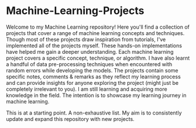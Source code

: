 # Machine-Learning-Projects
Welcome to my Machine Learning repository! Here you'll find a collection of projects that cover a range of machine learning concepts and techniques. Though most of these projects draw inspiration from tutorials, I've implemented all of the projects myself. These hands-on implementations have helped me gain a deeper understanding. Each  machine learning project covers a specific concept, technique, or algorithm. I have also learnt a handful of data pre-processing techniques when encountered with random errors while developing the models. The projects contain some specific notes, comments & remarks as they reflect my learning process and can provide insights for anyone exploring the project (might just be completely irrelevant to you). I am still learning and acquiring more knowledge in the field. The intention is to showcase my learning journey in machine learning.

This is at a starting point. A non-exhaustive list. My aim is to consistently update and expand this repository with new projects.
